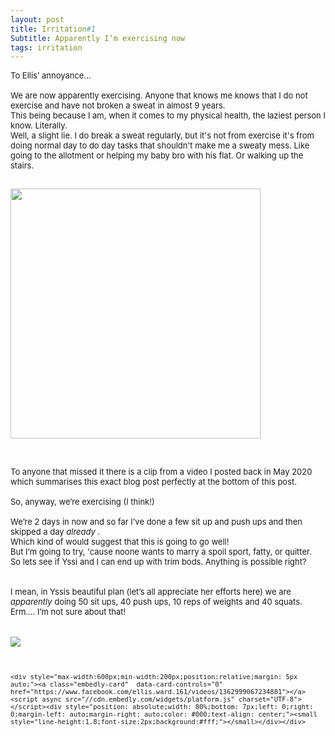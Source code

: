 ```yaml
---
layout: post
title: Irritation#1
Subtitle: Apparently I’m exercising now 
tags: irritation
---
```


<div class="text-left">
<div class="boxed">
  <font size="2">

To Ellis’ annoyance...<br>
    <br>
    We are now apparently exercising. Anyone that knows me knows that I do not exercise and have not broken a sweat in almost 9 years. <br>
    This being because I am, when it comes to my physical health, the laziest person I know. Literally. <br>
    Well, a slight lie. I do break a sweat regularly, but it's not from exercise it's from doing normal day to do day tasks that shouldn't make me a sweaty mess. Like going to the allotment or helping my baby bro with his flat. Or walking up the stairs. <br>
    <div class="text-center">
  <br/>
  <img src="{{ site.baseurl }}/img/6C9766D4-EC35-46C5-A49F-8E78357D38C3.jpg" height="400" width ="400"/>
</div><br>
    <br>
To anyone that missed it there is a clip from a video I posted back in May 2020 which summarises this exact blog post perfectly at the bottom of this post.    <br>
 <br>
So, anyway, we’re exercising (I think!)<br>
<br>
We’re 2 days in now and so far I’ve done a few sit up and push ups and then skipped a day <i> already </i>. <br>
    Which kind of would suggest that this is going to go well! <br>
    But I’m going to try, 'cause noone wants to marry a spoil sport, fatty, or quitter.<br>
    So lets see if Yssi and I can end up with trim bods. Anything is possible right?<br>  
<br><br>
I mean, in Yssis beautiful plan (let’s all appreciate her efforts here) we are <i>apparently</i> doing 50 sit ups, 40 push ups, 10 reps of weights and 40 squats. <br>
Erm…. I’m not sure about that! <br>
<br>
<div class="text-center">
  <br/>
  <img src="{{ site.baseurl }}/img/20210707julyplan.png"/>
</div><br><br>
    
    <div style="max-width:600px;min-width:200px;position:relative;margin: 5px auto;"><a class="embedly-card"  data-card-controls="0" href="https://www.facebook.com/ellis.ward.161/videos/1362999067234881"></a><script async src="//cdn.embedly.com/widgets/platform.js" charset="UTF-8"></script><div style="position: absolute;width: 80%;bottom: 7px;left: 0;right: 0;margin-left: auto;margin-right: auto;color: #000;text-align: center;"><small style="line-height:1.8;font-size:2px;background:#fff;"></small></div></div>


</font>
